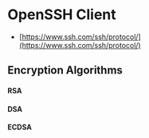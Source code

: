 # OpenSSH  Client

* [https://www.ssh.com/ssh/protocol/](https://www.ssh.com/ssh/protocol/)

## Encryption Algorithms

#### RSA

#### DSA

#### ECDSA





